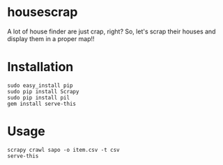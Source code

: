 housescrap
==========

A lot of house finder are just crap, right? So, let's scrap their houses and display them in a proper map!!

Installation
============
````
sudo easy_install pip
sudo pip install Scrapy
sudo pip install pil
gem install serve-this
````
Usage
=====
````
scrapy crawl sapo -o item.csv -t csv
serve-this
````
